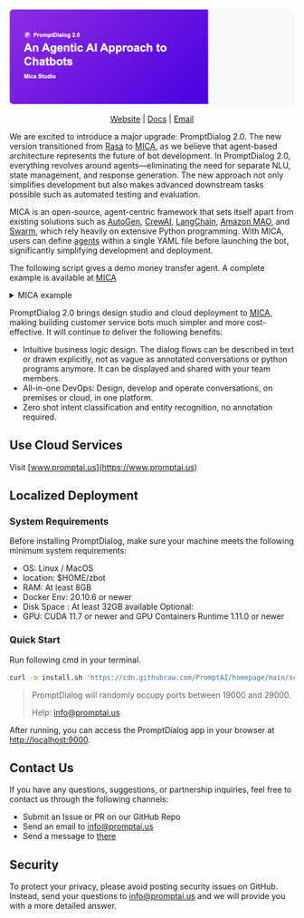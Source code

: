 <a target="_blank" rel="noopener noreferrer" href="https://www.promptai.us">
  <img src="./image/main.png" alt="https://www.promptai.us" style="max-width: 100%;">
</a>
<p align="center">
  <a href="https://www.promptai.us">Website</a> |
  <a href="https://doc.promptai.us">Docs</a> |
  <a href="mailto:info@promptai.us">Email</a>
</p>

We are excited to introduce a major upgrade: PromptDialog 2.0. The new version transitioned from [Rasa](https://github.com/RasaHQ/rasa) to [MICA](https://mica-labs.github.io/), as we believe that agent-based architecture represents the future of bot development. In PromptDialog 2.0, everything revolves around agents—eliminating the need for separate NLU, state management, and response generation. The new approach not only simplifies development but also makes advanced downstream tasks possible such as automated testing and evaluation.

MICA is an open-source, agent-centric framework that sets itself apart from existing solutions such as [AutoGen](https://github.com/microsoft/autogen), [CrewAI](https://github.com/crewAIInc/crewAI), [LangChain](https://github.com/langchain-ai/langchain), [Amazon MAO](https://github.com/awslabs/multi-agent-orchestrator), and [Swarm](https://github.com/openai/swarm), which rely heavily on extensive Python programming. With MICA, users can define [agents](https://mica-labs.github.io/docs/concepts/agent/) within a single YAML file before launching the bot, significantly simplifying development and deployment.

The following script gives a demo money transfer agent. A complete example is available at [MICA](https://github.com/Mica-labs/MICA/tree/main/examples/transfer_money)


<details>
  <summary>MICA example</summary>

```yaml
transfer_money:
  type: llm agent
  description: This is an agent for transfer money request.
  prompt: "You are a smart agent for handling transferring money request. When user ask for transferring money, it is necessary to sequentially collect the recipient's information and the transfer amount. Then, the function \"validate_account_funds\" should be called to check whether the account balance is sufficient to cover the transfer. If the balance is insufficient, it should return to the step of requesting the transfer amount. Finally, before proceeding with the transfer, confirm with the user whether the transfer should be made and then call \"submit_transaction\"."
  args:
    - recipient
    - amount_of_money
  uses:
    - validate_account_funds
    - submit_transaction

meta:
  type: ensemble agent
  description: You can select an agent to response user's question.
  contain:
    - transfer_money
  fallback: default
  steps:
    - call: transfer_money
  exit:
    - policy: "After 5 seconds, give a closure prompt: Is there anything else I can help you with?  After another 30 seconds, then leave."

main:
  steps:
    - call: meta
```
</details>

PromptDialog 2.0 brings design studio and cloud deployment to [MICA](https://github.com/Mica-labs/MICA), making building customer service bots much simpler and more cost-effective. It will continue to deliver the following benefits:

* Intuitive business logic design. The dialog flows can be described in text or drawn explicitly, not as vague as annotated conversations or python programs anymore. It can be displayed and shared with your team members.
* All-in-one DevOps: Design, develop and operate conversations, on premises or cloud, in one platform.
* Zero shot intent classification and entity recognition, no annotation required.

## Use Cloud Services
Visit [www.promptai.us](https://www.promptai.us)

## Localized Deployment

### System Requirements
Before installing PromptDialog, make sure your machine meets the following minimum system requirements:
-  OS: Linux / MacOS
-  location: $HOME/zbot
-  RAM: At least 8GB
-  Docker Env: 20.10.6 or newer
-  Disk Space : At least 32GB available
Optional: 
-  GPU: CUDA 11.7 or newer and GPU Containers Runtime 1.11.0 or newer

### Quick Start
Run following cmd in your terminal.
```bash
curl -o install.sh 'https://cdn.githubraw.com/PromptAI/homepage/main/scripts/install_en.sh' && chmod +x install.sh && ./install.sh
```

> PromptDialog will randomly occupy ports between 19000 and 29000.
> 
> Help: [info@promptai.us](mailto:info@promptai.us)

After running, you can access the PromptDialog app in your browser at [http://localhost:9000](http://localhost:9000).

## Contact Us
If you have any questions, suggestions, or partnership inquiries, feel free to contact us through the following channels:
- Submit an Issue or PR on our GitHub Repo
- Send an email to info@promptai.us
- Send a message to [there](https://www.promptai.us/en/contact/)

## Security
To protect your privacy, please avoid posting security issues on GitHub. Instead, send your questions to info@promptai.us and we will provide you with a more detailed answer.
